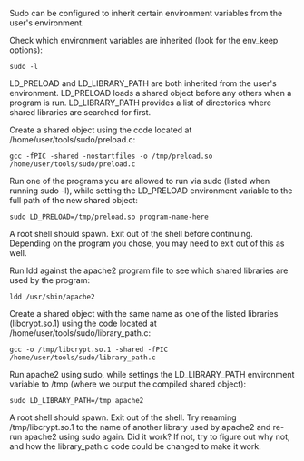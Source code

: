 Sudo can be configured to inherit certain environment variables from the user's environment.

Check which environment variables are inherited (look for the env_keep options):
```
sudo -l
```
LD_PRELOAD and LD_LIBRARY_PATH are both inherited from the user's environment. LD_PRELOAD loads a shared object before any others when a program is run. LD_LIBRARY_PATH provides a list of directories where shared libraries are searched for first.

Create a shared object using the code located at /home/user/tools/sudo/preload.c:
```
gcc -fPIC -shared -nostartfiles -o /tmp/preload.so /home/user/tools/sudo/preload.c
```

Run one of the programs you are allowed to run via sudo (listed when running sudo -l), while setting the LD_PRELOAD environment variable to the full path of the new shared object:
```
sudo LD_PRELOAD=/tmp/preload.so program-name-here
```
A root shell should spawn. Exit out of the shell before continuing. Depending on the program you chose, you may need to exit out of this as well.

Run ldd against the apache2 program file to see which shared libraries are used by the program:
```
ldd /usr/sbin/apache2
```
Create a shared object with the same name as one of the listed libraries (libcrypt.so.1) using the code located at /home/user/tools/sudo/library_path.c:
```
gcc -o /tmp/libcrypt.so.1 -shared -fPIC /home/user/tools/sudo/library_path.c
```

Run apache2 using sudo, while settings the LD_LIBRARY_PATH environment variable to /tmp (where we output the compiled shared object):
```
sudo LD_LIBRARY_PATH=/tmp apache2
```

A root shell should spawn. Exit out of the shell. Try renaming /tmp/libcrypt.so.1 to the name of another library used by apache2 and re-run apache2 using sudo again. Did it work? If not, try to figure out why not, and how the library_path.c code could be changed to make it work.